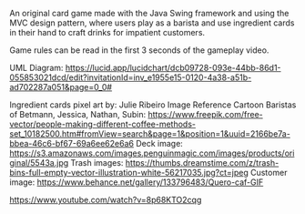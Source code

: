 An original card game made with the Java Swing framework and using the MVC design pattern, where users play as a barista and use ingredient cards in their hand to craft drinks for impatient customers.

Game rules can be read in the first 3 seconds of the gameplay video.

UML Diagram:
https://lucid.app/lucidchart/dcb09728-093e-44bb-86d1-055853021dcd/edit?invitationId=inv_e1955e15-0120-4a38-a51b-ad702287a051&page=0_0#

Ingredient cards pixel art by: Julie Ribeiro
Image Reference Cartoon Baristas of Betmann, Jessica, Nathan, Subin:
https://www.freepik.com/free-vector/people-making-different-coffee-methods-set_10182500.htm#fromView=search&page=1&position=1&uuid=2166be7a-bbea-46c6-bf67-69a6ee62e6a6
Deck image:
https://s3.amazonaws.com/images.penguinmagic.com/images/products/original/5543a.jpg
Trash images:
https://thumbs.dreamstime.com/z/trash-bins-full-empty-vector-illustration-white-56217035.jpg?ct=jpeg
Customer image:
https://www.behance.net/gallery/133796483/Quero-caf-GIF

https://www.youtube.com/watch?v=8p68KTO2cqg
